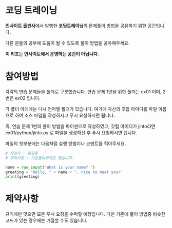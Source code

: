 # 코딩 트레이닝

**인사이트 출판사**에서 발행한 **코딩트레이닝**의 문제풀이 방법을 공유하기 위한 공간입니다.

다른 분들의 공부에 도움이 될 수 있도록 풀이 방법을 공유해주세요.

**이 리포는 인사이트에서 운영하는 공간이 아닙니다.**


# 참여방법

각각의 연습 문제들을 폴더로 구분했습니다. 연습 문제 1번을 위한 폴더는 ex01 이며, 2번은 ex02 입니다.

각 폴더 아래에는 다시 언어별 폴더가 있습니다. 여기에 자신의 깃헙 아이디를 파일 이름으로 하여 소스 파일을 작성하시고 푸시 요청하시면 됩니다.

즉, 연습 문제 1번의 풀이 방법을 파이썬으로 작성하였고, 깃헙 아이디가 jinto라면 ex01/python/jinto.py 로 파일을 생성하신 후 푸시 요청하시면 됩니다.

파일의 첫부분에는 다음처럼 실행 방법이나 코멘트를 적어주세요. 

```python
# 작성자 : 홍길동
# 주의사항 : 기본풀이까지만 했습니다.

name = raw_input("What is your name? ")
greeting = "Hello, " + name + ", nice to meet you!"
print(greeting)
```

# 제약사항 
규칙에만 맞으면 모든 푸시 요청을 수락할 예정입니다. 다만 기존에 풀이 방법중 비슷한 코드가 있는 경우에는 거절할 수도 있습니다.
